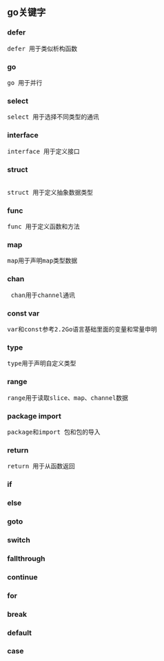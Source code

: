 ## go关键字

### defer  
<pre>
defer 用于类似析构函数 
</pre>   
   
### go  
<pre>
go 用于并行 
</pre>

### select 
<pre>
select 用于选择不同类型的通讯 
</pre>

### interface    
<pre>
interface 用于定义接口
</pre>
 
### struct
<pre> 
struct 用于定义抽象数据类型 
</pre>

### func 
<pre>
func 用于定义函数和方法
</pre>  
  
### map   
<pre>
map用于声明map类型数据
</pre>        

### chan
<pre>
 chan用于channel通讯 
</pre>
  
### const var  
<pre>
var和const参考2.2Go语言基础里面的变量和常量申明 
</pre>

### type 
<pre>
type用于声明自定义类型 
</pre>

### range   
<pre>
range用于读取slice、map、channel数据
</pre>  

### package import
<pre>
package和import 包和包的导入
</pre>
    
### return 
<pre>
return 用于从函数返回 
</pre>      


### if    
### else         
### goto 
### switch 
### fallthrough  
### continue 
### for 
### break   
### default      
### case 
 



